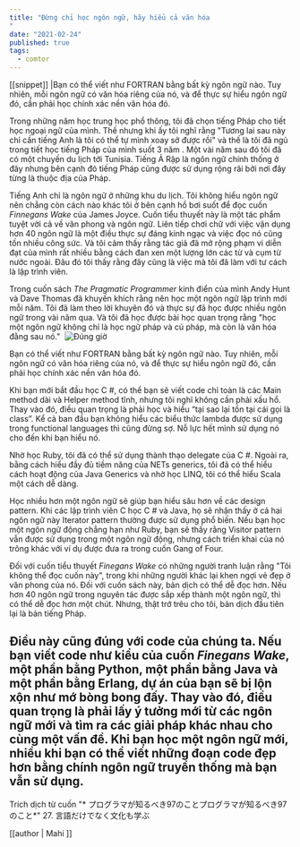 ```yaml
---
title: "Đừng chỉ học ngôn ngữ, hãy hiểu cả văn hóa
"
date: "2021-02-24"
published: true
tags:
  - comtor
---
```

[[snippet]]
|Bạn có thể viết như FORTRAN bằng bất kỳ ngôn ngữ nào. Tuy nhiên, mỗi ngôn ngữ có văn hóa riêng của nó, và để thực sự hiểu ngôn ngữ đó, cần phải học chính xác nền văn hóa đó.

Trong những năm học trung học phổ thông, tôi đã chọn tiếng Pháp cho tiết học ngoại ngữ của mình. Thế nhưng khi ấy tôi nghĩ rằng "Tương lai sau này chỉ cần tiếng Anh là tôi có thể tự mình xoay sở được rồi" và thế là tôi đã ngủ trong tiết học tiếng Pháp của mình suốt 3 năm . Một vài năm sau đó tôi đã có một chuyến du lịch tới Tunisia. Tiếng Ả Rập là ngôn ngữ chính thống ở đây nhưng bên cạnh đó tiếng Pháp cũng được sử dụng rộng rãi bởi nơi đây từng là thuộc địa của Pháp.
​

Tiếng Anh chỉ là ngôn ngữ ở những khu du lịch. Tôi không hiểu ngôn ngữ nên chẳng còn cách nào khác tôi ở bên cạnh hồ bơi suốt để đọc cuốn *Finnegans Wake* của James Joyce. Cuốn tiểu thuyết này là một tác phẩm tuyệt vời cả về văn phong và ngôn ngữ. Liên tiếp chơi chữ với việc vận dụng hơn 40 ngôn ngữ là một điều thực sự đáng kinh ngạc và việc đọc nó cũng tốn nhiều công sức. Và tôi cảm thấy rằng tác giả đã mở rộng phạm vi diễn đạt của mình rất nhiều bằng cách đan xen một lượng lớn các từ và cụm từ nước ngoài. Đâu đó tôi thấy rằng đây cũng là việc mà tôi đã làm với tư cách là lập trình viên.
​

Trong cuốn sách *The Pragmatic Programmer* kinh điển của mình Andy Hunt và Dave Thomas đã khuyến khích rằng nên học một ngôn ngữ lập trình mới mỗi năm. Tôi đã làm theo lời khuyên đó và thực sự đã học được nhiều ngôn ngữ trong vài năm qua. Và tôi đã học được bài học quan trọng rằng "học một ngôn ngữ không chỉ là học ngữ pháp và cú pháp, mà còn là văn hóa đằng sau nó."
​
![Đúng giờ](https://i.ibb.co/zJwYxn0/Image-Blogt2.png)

Bạn có thể viết như FORTRAN bằng bất kỳ ngôn ngữ nào. Tuy nhiên, mỗi ngôn ngữ có văn hóa riêng của nó, và để thực sự hiểu ngôn ngữ đó, cần phải học chính xác nền văn hóa đó.
​

Khi bạn mới bắt đầu học C #, có thể bạn sẽ viết code chỉ toàn là các Main method dài và Helper method tĩnh, nhưng tôi nghĩ không cần phải xấu hổ. Thay vào đó, điều quan trọng là phải học và hiểu “tại sao lại tồn tại cái gọi là class”. Kể cả ban đầu bạn không hiểu các biểu thức lambda được sử dụng trong functional languages thì cũng đừng sợ. Nỗ lực hết mình sử dụng nó cho đến khi bạn hiểu nó.
​

Nhờ học Ruby, tôi đã có thể sử dụng thành thạo delegate của C #. Ngoài ra, bằng cách hiểu đầy đủ tiềm năng của NETs generics, tôi đã có thể hiểu cách hoạt động của Java Generics và nhờ học LINQ, tôi có thể hiểu Scala một cách dễ dàng.
​

Học nhiều hơn một ngôn ngữ sẽ giúp bạn hiểu sâu hơn về các design pattern. Khi các lập trình viên C học C # và Java, họ sẽ nhận thấy ở cả hai ngôn ngữ này Iterator pattern thường được sử dụng phổ biến. Nếu bạn học một ngôn ngữ động chẳng hạn như Ruby, bạn sẽ thấy rằng Visitor pattern vẫn được sử dụng trong một ngôn ngữ động, nhưng cách triển khai của nó trông khác với ví dụ được đưa ra trong cuốn Gang of Four.
​

Đối với cuốn tiểu thuyết *Finegans Wake* có những người tranh luận rằng "Tôi không thể đọc cuốn này", trong khi những người khác lại khen ngợi vẻ đẹp ở văn phong của nó. Đối với cuốn sách này, bản dịch có thể dễ đọc hơn. Nếu hơn 40 ngôn ngữ trong nguyên tác được sắp xếp thành một ngôn ngữ, thì có thể dễ đọc hơn một chút. Nhưng, thật trớ trêu cho tôi, bản dịch đầu tiên lại là bản tiếng Pháp.
​

Điều này cũng đúng với code của chúng ta. Nếu bạn viết code như kiểu của cuốn *Finegans Wake*, một phần bằng Python, một phần bằng Java và một phần bằng Erlang, dự án của bạn sẽ bị lộn xộn như mớ bòng bong đấy. Thay vào đó, điều quan trọng là phải lấy ý tưởng mới từ các ngôn ngữ mới và tìm ra các giải pháp khác nhau cho cùng một vấn đề. Khi bạn học một ngôn ngữ mới, nhiều khi bạn có thể viết những đoạn code đẹp hơn bằng chính ngôn ngữ truyền thống mà bạn vẫn sử dụng.
​
---
Trích dịch từ cuốn  "* プログラマが知るべき97のことプログラマが知るべき97のこと*"
27. 言語だけでなく文化も学ぶ

[[author | Mahi ]]

